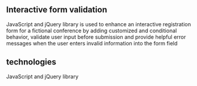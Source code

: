 ## Interactive form validation

JavaScript and jQuery library is used to enhance an interactive registration form for a fictional conference by adding customized and conditional behavior, validate user input before submission and provide helpful error messages when the user enters invalid information into the form field

## technologies

JavaScript and jQuery library
